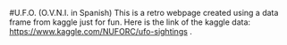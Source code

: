 #U.F.O. (O.V.N.I. in Spanish)
This is a retro webpage created using a data frame from kaggle just for fun. Here is the link of the kaggle data: https://www.kaggle.com/NUFORC/ufo-sightings .